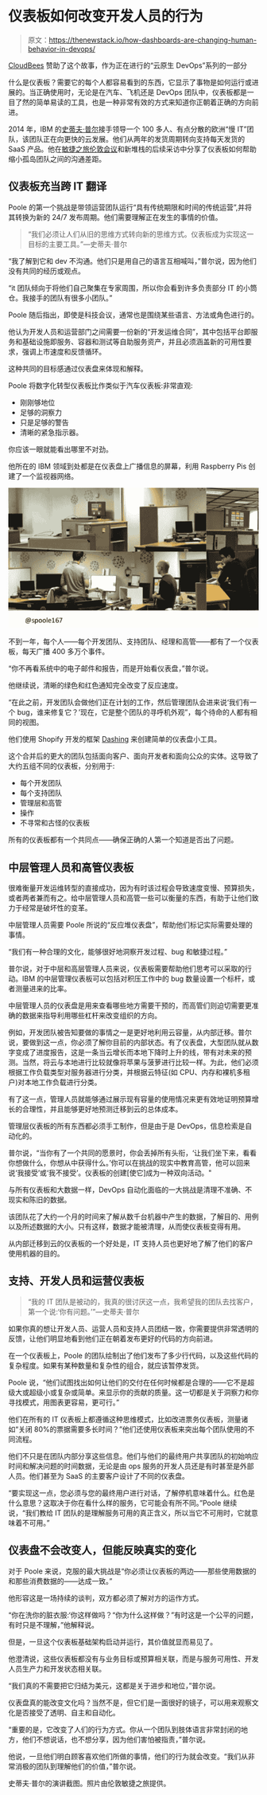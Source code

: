 # 仪表板如何改变开发人员的行为

> 原文：<https://thenewstack.io/how-dashboards-are-changing-human-behavior-in-devops/>

[CloudBees](https://www.cloudbees.com/) 赞助了这个故事，作为正在进行的“云原生 DevOps”系列的一部分

什么是仪表板？需要它的每个人都容易看到的东西，它显示了事物是如何运行或进展的。当正确使用时，无论是在汽车、飞机还是 DevOps 团队中，仪表板都是一目了然的简单易读的工具，也是一种非常有效的方式来知道你正朝着正确的方向前进。

2014 年，IBM 的[史蒂夫·普尔](https://www.linkedin.com/in/steve-poole-47780310/)接手领导一个 100 多人、有点分散的欧洲“慢 IT”团队，该团队正在向更快的云发展。他们从两年的发货周期转向支持每天发货的 SaaS 产品。他在[敏捷之旅伦敦会议](http://2018.agiletourlondon.co.uk)和新堆栈的后续采访中分享了仪表板如何帮助缩小孤岛团队之间的沟通差距。

## 仪表板充当跨 IT 翻译

Poole 的第一个挑战是带领运营团队运行“具有传统期限和时间的传统运营”,并将其转换为新的 24/7 发布周期。他们需要理解正在发生的事情的价值。

> “我们必须让人们从旧的思维方式转向新的思维方式。仪表板成为实现这一目标的主要工具。”—史蒂夫·普尔

“我了解到它和 dev 不沟通。他们只是用自己的语言互相喊叫，”普尔说，因为他们没有共同的经历或观点。

“it 团队倾向于将他们自己聚集在专家周围，所以你会看到许多负责部分 IT 的小筒仓。我接手的团队有很多小团队。”

Poole 随后指出，即使是科技会议，通常也是围绕某些语言、方法或角色进行的。

他认为开发人员和运营部门之间需要一份新的“开发运维合同”，其中包括平台即服务和基础设施即服务、容器和测试等自助服务资产，并且必须涵盖新的可用性要求，强调上市速度和反馈循环。

这种共同的目标感通过仪表盘来体现和解释。

Poole 将数字化转型仪表板比作类似于汽车仪表板:非常直观:

*   刚刚够地位
*   足够的洞察力
*   只是足够的警告
*   清晰的紧急指示器。

你应该一眼就能看出哪里不对劲。

他所在的 IBM 领域到处都是在仪表盘上广播信息的屏幕，利用 Raspberry Pis 创建了一个监视器网络。

![](img/6c8f4deed89c670e598ccaa90ed88370.png)

不到一年，每个人——每个开发团队、支持团队、经理和高管——都有了一个仪表板，每天广播 400 多万个事件。

“你不再看系统中的电子邮件和报告，而是开始看仪表盘，”普尔说。

他继续说，清晰的绿色和红色通知完全改变了反应速度。

“在此之前，开发团队会做他们正在计划的工作，然后管理团队会进来说‘我们有一个 bug，谁来修复它？’现在，它是整个团队的寻呼机外观”，每个待命的人都有相同的视图。

他们使用 Shopify 开发的框架 [Dashing](http://dashing.io) 来创建简单的仪表盘小工具。

这个合并后的更大的团队包括面向客户、面向开发者和面向公众的实体。这导致了大约五组不同的仪表板，分别用于:

*   每个开发团队
*   每个支持团队
*   管理层和高管
*   操作
*   不寻常和古怪的仪表板

所有的仪表板都有一个共同点——确保正确的人第一个知道是否出了问题。

## 中层管理人员和高管仪表板

很难衡量开发运维转型的直接成功，因为有时该过程会导致速度变慢、预算损失，或者两者兼而有之。给中层管理人员和高管一些可以衡量的东西，有助于让他们致力于经常是破坏性的变革。

中层管理人员需要 Poole 所说的“反应堆仪表盘”，帮助他们标记实际需要处理的事情。

“我们有一种合理的文化，能够很好地洞察开发过程、bug 和敏捷过程。”

普尔说，对于中层和高层管理人员来说，仪表板需要帮助他们思考可以采取的行动。IBM 的中层管理仪表板可以包括对积压工作中的 bug 数量设置一个标杆，或者测量进来的比率。

中层管理人员的仪表盘是用来查看哪些地方需要干预的，而高管们则迫切需要更准确的数据来指导利用哪些杠杆来改变组织的方向。

例如，开发团队被告知要做的事情之一是更好地利用云容量，从内部迁移。普尔说，要做到这一点，你必须了解你目前的内部状态。有了仪表盘，大型团队就从数字变成了进度报告，这是一条当云增长而本地下降时上升的线，带有对未来的预测。当然，将云与本地进行比较就像将苹果与菠萝进行比较一样。为此，他们必须根据工作负载类型对服务器进行分类，并根据云特征(如 CPU、内存和裸机多租户)对本地工作负载进行分类。

有了这一点，管理人员就能够通过展示现有容量的使用情况来更有效地证明预算增长的合理性，并且能够更好地预测迁移到云的总体成本。

管理层仪表板的所有东西都必须手工制作，但是由于是 DevOps，信息检索是自动化的。

普尔说，“当你有了一个共同的愿景时，你会丢掉所有头衔，‘让我们坐下来，看看你想做什么，你想从中获得什么。’你可以在挑战的现实中教育高管，他可以回来说‘我接受’或‘我不接受’。仪表板的创建[使它]成为一种双向活动。"

与所有仪表板和大数据一样，DevOps 自动化面临的一大挑战是清理不准确、不现实和陈旧的数据。

该团队花了大约一个月的时间来了解从数千台机器中产生的数据，了解目的、用例以及所述数据的大小。只有这样，数据才能被清理，从而使仪表板变得有用。

从内部迁移到云的仪表板的一个好处是，IT 支持人员也更好地了解了他们的客户使用机器的目的。

## 支持、开发人员和运营仪表板

> “我的 IT 团队是被动的，我真的很讨厌这一点，我希望我的团队去找客户，第一个说:‘你有问题。’”—史蒂夫·普尔

如果你真的想让开发人员、运营人员和支持人员团结一致，你需要提供非常透明的反馈，让他们明显地看到他们正在朝着发布更好的代码的方向前进。

在一个仪表板上，Poole 的团队绘制出了他们发布了多少行代码，以及这些代码的复杂程度。如果有某种数量和复杂性的组合，就应该暂停发货。

Poole 说，“他们试图找出如何让他们的交付在任何时候都是合理的——它不是超级大或超级小或复杂或简单。来显示你的贡献的质量。这一切都是关于洞察力和你寻找模式，用图表更容易，更可行。”

他们在所有的 IT 仪表板上都遵循这种思维模式，比如改进票务仪表板，测量诸如“关闭 80%的票据需要多长时间？”他们还使用仪表板来突出每个团队使用的不同流程。

他们不只是在团队内部分享这些信息。他们与他们的最终用户共享团队的初始响应时间和解决问题的时间数据，无论是由 ops 服务的开发人员还是有时甚至是外部人员。他们甚至为 SaaS 的主要客户设计了不同的仪表盘。

“要实现这一点，您必须与您的最终用户进行对话，了解停机意味着什么。红色是什么意思？这取决于你在看什么样的服务，它可能会有所不同。”Poole 继续说，“我们教给 IT 团队的是理解服务可用的真正含义，所以当它不可用时，它就意味着不可用。”

## 仪表盘不会改变人，但能反映真实的变化

对于 Poole 来说，克服的最大挑战是“你必须让仪表板的两边——那些使用数据的和那些消费数据的——达成一致。”

他形容这是一场持续的谈判，双方都必须了解对方的运作方式。

“你在洗你的脏衣服:‘你这样做吗？“你为什么这样做？”有时这是一个公平的问题，有时只是不理解，”他解释说。

但是，一旦这个仪表板基础架构启动并运行，其价值就显而易见了。

他澄清说，这些仪表板都没有与业务目标或预算相关联，而是与服务可用性、开发人员生产力和开发状态相关联。

“我们真的不需要把它归结为美元，这都是关于进步和地位，”普尔说。

仪表盘真的能改变文化吗？当然不是，但它们是一面很好的镜子，可以用来观察文化是否接受了透明、自主和自动化。

“重要的是，它改变了人们的行为方式。你从一个团队到肢体语言非常封闭的地方，他们不想说话，也不想分享，因为他们害怕被指责，”普尔说。

他说，一旦他们明白顾客喜欢他们所做的事情，他们的行为就会改变。“我们从非常消极的团队到理解他们的价值，”普尔说。

史蒂夫·普尔的演讲截图。照片由伦敦敏捷之旅提供。

<svg xmlns:xlink="http://www.w3.org/1999/xlink" viewBox="0 0 68 31" version="1.1"><title>Group</title> <desc>Created with Sketch.</desc></svg>
